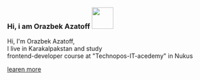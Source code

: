 ### Hi, i am Orazbek Azatoff <img src="https://media1.giphy.com/media/gM5qFksULw54NMWyry/giphy.gif?cid=ecf05e47s9mjfgvkmbx5u65zpovcz5qw814s39c2t6w3vrbl&rid=giphy.gif&ct=s" width="50px"/> 

Hi, I'm Orazbek Azatoff,<br/> I live in Karakalpakstan and study <br/> frontend-developer course at "Technopos-IT-acedemy" in Nukus

<a href="https://t.me/Azatoff_dev">learen more</a>
